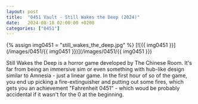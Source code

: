```yaml
---
layout: post
title:  "0451 Vault - Still Wakes the Deep (2024)"
date:   2024-08-18 02:00:00 +0200
categories: ["0451"]
---
```

{% assign img0451 = "still_wakes_the_deep.jpg" %}
[![{{ img0451 }}](/images/0451/{{ img0451 }})](/images/0451/{{ img0451 }})

Still Wakes the Deep is a horror game developed by The Chinese Room. It's far from being an immersive sim or even something with hub-like design similar to Amnesia - just a linear game. In the first hour of so of the game, you end up picking a fire-extinguisher and putting out some fires, which gets you an achievement "Fahrenheit 0451" - which woud be probably accidental if it wasn't for the 0 at the beginning.
